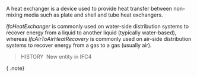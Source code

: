 A heat exchanger is a device used to provide heat transfer between non-mixing media such as plate and shell and tube heat exchangers.

_IfcHeatExchanger_ is commonly used on water-side distribution systems to recover energy from a liquid to another liquid (typically water-based), whereas _IfcAirToAirHeatRecovery_ is commonly used on air-side distribution systems to recover energy from a gas to a gas (usually air).

> HISTORY&nbsp; New entity in IFC4

{ .note}
>